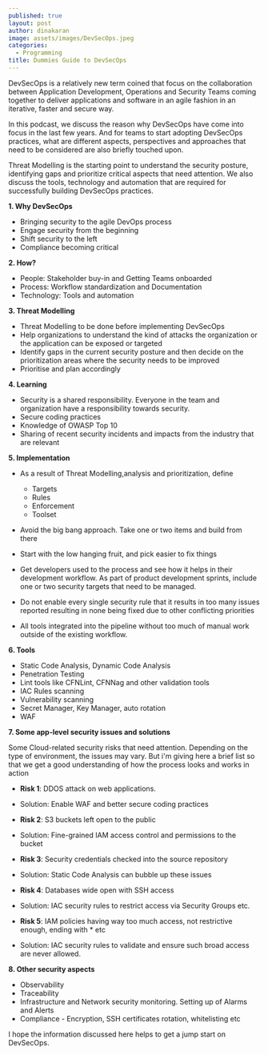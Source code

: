 ```yaml
---
published: true
layout: post
author: dinakaran
image: assets/images/DevSecOps.jpeg
categories:
  - Programming
title: Dummies Guide to DevSecOps
---
```

DevSecOps is a relatively new term coined that focus on the collaboration between Application Development, Operations and Security Teams coming together to deliver applications and software in an agile fashion in an iterative, faster and secure way.

In this podcast, we discuss the reason why DevSecOps have come into focus in the last few years. And for teams to start adopting DevSecOps practices, what are different aspects, perspectives and approaches that need to be considered are also briefly touched upon. 

Threat Modelling is the starting point to understand the security posture, identifying gaps and prioritize critical aspects that need attention. We also discuss the tools, technology and automation that are required for successfully building DevSecOps practices.


**1. Why DevSecOps**

- Bringing security to the agile DevOps process 
- Engage security from the beginning
- Shift security to the left
- Compliance becoming critical

**2. How?**

- People: Stakeholder buy-in and Getting Teams onboarded 
- Process: Workflow standardization and Documentation
- Technology: Tools and automation


**3. Threat Modelling**

- Threat Modelling to be done before implementing DevSecOps
- Help organizations to understand the kind of attacks the organization or the application can be exposed or targeted 
- Identify gaps in the current security posture and then decide on the prioritization areas where the security needs to be improved
- Prioritise and plan accordingly


**4. Learning** 

- Security is a shared responsibility. Everyone in the team and organization have a  responsibility towards security. 
- Secure coding practices 
- Knowledge of OWASP Top 10
- Sharing of recent security incidents and impacts from the industry that are  relevant


**5. Implementation**

- As a result of Threat Modelling,analysis and prioritization, define 
  - Targets
  - Rules
  - Enforcement
  - Toolset

- Avoid the big bang approach. Take one or two items and build from there
- Start with the low hanging fruit, and pick easier to fix things
- Get developers used to the process and see how it helps in their development workflow. As part of product development sprints, include one or two security targets that need to be managed. 
- Do not enable every single security rule that it results in too many issues reported resulting in none being fixed due to other conflicting priorities
- All tools integrated into the pipeline without too much of manual work outside of the existing workflow.


**6. Tools**

- Static Code Analysis, Dynamic Code Analysis
- Penetration Testing
- Lint tools like CFNLint, CFNNag and other validation tools 
- IAC Rules scanning
- Vulnerability scanning
- Secret Manager, Key Manager, auto rotation 
- WAF


**7. Some app-level security issues and solutions**

Some Cloud-related security risks that need  attention. Depending on the type of environment, the issues may vary. But i'm giving here a brief list so that we get a good understanding of how the process looks and works in action 

- **Risk 1**:   DDOS attack on web applications.
-    Solution:  Enable WAF and better secure coding practices

- **Risk 2**:   S3 buckets left open to the public
-    Solution:  Fine-grained IAM access control and permissions to the bucket 

-  **Risk 3**:  Security credentials checked into the source repository
-    Solution:  Static Code Analysis can bubble up these issues

-  **Risk 4**:   Databases wide open with SSH access 
-    Solution:   IAC security rules to restrict access via Security Groups etc.

-  **Risk 5**: IAM policies having way too much access, not restrictive enough, ending with * etc
-    Solution:  IAC security rules to validate and ensure such broad access are never allowed.



**8. Other security aspects**
- Observability
- Traceability 
- Infrastructure and Network security monitoring. Setting up of Alarms and Alerts
- Compliance - Encryption, SSH certificates rotation, whitelisting etc

I hope the information discussed here helps to get a jump start on DevSecOps.

